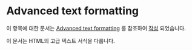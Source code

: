 # Advanced text formatting

이 항목에 대한 문서는 [Advanced text formatting](https://developer.mozilla.org/en-US/docs/Learn/HTML/Introduction_to_HTML/Advanced_text_formatting) 를 참조하여 [작성](https://www.notion.so/HTML-Advanced-text-formatting-8bd9a85e7da54455ab56ab42901f9382) 되었습니다.

이 문서는 HTML의 고급 텍스트 서식을 다룹니다.